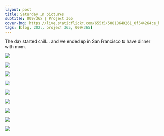```yaml
---
layout: post
title: Saturday in pictures
subtitle: 009/365 | Project 365
cover-img: https://live.staticflickr.com/65535/50818640261_0f544264ce_h.jpg
tags: [blog, 2021, project 365, 009/365]
---
```

The day started chill... and we ended up in San Francisco to have dinner with mom.
<p class="post-img-wrap">
  <img src="https://live.staticflickr.com/65535/50818647126_c11b24d0da_b.jpg">
</p>
<p class="post-img-wrap">
  <img src="https://live.staticflickr.com/65535/50818640261_0f544264ce_h.jpg">
</p>
<p class="post-img-wrap">
  <img src="https://scontent-sjc3-1.cdninstagram.com/v/t51.2885-15/sh0.08/e35/p750x750/137008561_469866427721948_2576691943071858295_n.jpg?_nc_ht=scontent-sjc3-1.cdninstagram.com&_nc_cat=108&_nc_ohc=_U4n1UN1gYAAX_7U3Tw&tp=1&oh=3768e99c36fddbda06b00f11f21900f0&oe=602466E5">
</p>
<p class="post-img-wrap">
  <img src="https://scontent-sjc3-1.cdninstagram.com/v/t51.2885-15/e35/136707457_400635584571945_1317643617812428991_n.jpg?_nc_ht=scontent-sjc3-1.cdninstagram.com&_nc_cat=109&_nc_ohc=2MakXzRpfCUAX8n8xCW&tp=1&oh=a31ba9aa2519ab00b76b9cd5d8527abb&oe=60255412">
</p>
<p class="post-img-wrap">
  <img src="https://scontent-sjc3-1.cdninstagram.com/v/t51.2885-15/e35/136442262_434580304245369_6018356341136297197_n.jpg?_nc_ht=scontent-sjc3-1.cdninstagram.com&_nc_cat=109&_nc_ohc=wJNLwUpRCUEAX-D4Enq&tp=1&oh=f4f72f6f3f4714f90bb3497fd5b3dbd5&oe=6022A4E1">
</p>
<p class="post-img-wrap">
  <img src="https://scontent-sjc3-1.cdninstagram.com/v/t51.2885-15/sh0.08/e35/p750x750/136716957_879911136152632_2654703723559183607_n.jpg?_nc_ht=scontent-sjc3-1.cdninstagram.com&_nc_cat=104&_nc_ohc=Y-nax0lLzbwAX_vAbr0&tp=1&oh=49338bd684f27f3fe1a20154c22f1ad1&oe=60239584">
</p>
<p class="post-img-wrap">
  <img src="https://live.staticflickr.com/65535/50818898503_f858f40486_h.jpg">
</p>
<p class="post-img-wrap">
  <img src="https://live.staticflickr.com/65535/50819637771_3ed7fbe532_h.jpg">
</p>
<p class="post-img-wrap">
  <img src="https://live.staticflickr.com/65535/50819733467_37b0c885eb_h.jpg">
</p>
